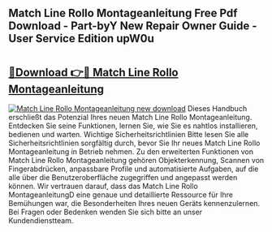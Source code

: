 ## Match Line Rollo Montageanleitung Free Pdf Download - Part-byY New Repair Owner Guide - User Service Edition upW0u

# <h2><a href="http://df6ezi.blite.top/?on=Match+Line+Rollo+Montageanleitung">🔗Download 👉🔴 Match Line Rollo Montageanleitung</a></h2>

[![Match Line Rollo Montageanleitung new download](https://i.imgur.com/lujVjoI.png)](http://df6ezi.blite.top/?on=Match+Line+Rollo+Montageanleitung)
Dieses Handbuch erschließt das Potenzial Ihres neuen Match Line Rollo Montageanleitung. Entdecken Sie seine Funktionen, lernen Sie, wie Sie es nahtlos installieren, bedienen und warten. Wichtige Sicherheitsrichtlinien Bitte lesen Sie alle Sicherheitsrichtlinien sorgfältig durch, bevor Sie Ihr neues Match Line Rollo Montageanleitung in Betrieb nehmen. Zu den erweiterten Funktionen von Match Line Rollo Montageanleitung gehören Objekterkennung, Scannen von Fingerabdrücken, anpassbare Profile und automatisierte Aufgaben, auf die alle über die Benutzeroberfläche zugegriffen und angepasst werden können. Wir vertrauen darauf, dass das Match Line Rollo MontageanleitungD eine genaue und detaillierte Ressource für Ihre Bemühungen war, die Besonderheiten Ihres neuen Geräts kennenzulernen. Bei Fragen oder Bedenken wenden Sie sich bitte an unser Kundendienstteam.
